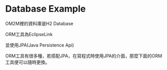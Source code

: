# Database Example

OM2M裡的資料庫是H2 Database

ORM工具為EclipseLink

並使用JPA(Java Persistence Api)

ORM工具有很多種，若搭配JPA，在寫程式時使用JPA的介面，那麼下面的ORM工具便可以隨時更換。


